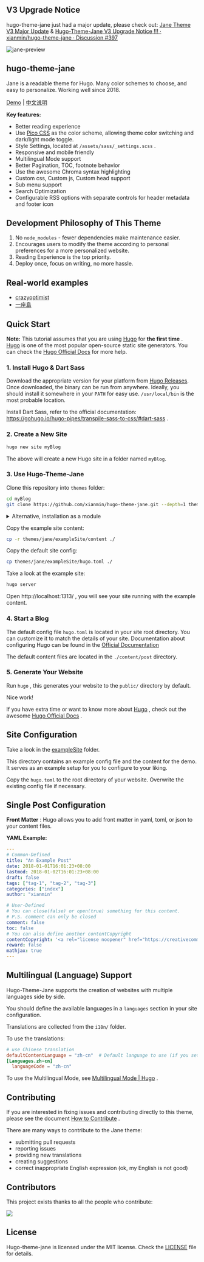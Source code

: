 ## V3 Upgrade Notice
hugo-theme-jane just had a major update, please check out: [Jane Theme V3 Major Update](https://www.xianmin.org/hugo-theme-jane/post/jane-theme-v3-major-update/) & [Hugo-Theme-Jane V3 Upgrade Notice !!! · xianmin/hugo-theme-jane · Discussion #397](https://github.com/xianmin/hugo-theme-jane/discussions/397)


![jane-preview](https://raw.githubusercontent.com/xianmin/hugo-theme-jane/master/images/preview.png)

## hugo-theme-jane

Jane is a readable theme for Hugo. Many color schemes to choose, and easy to personalize. Working well since 2018.

[Demo](https://xianmin.github.io/hugo-theme-jane/) | [中文说明](https://github.com/xianmin/hugo-theme-jane/blob/master/README-zh.md)

**Key features:**
- Better reading experience
- Use [Pico CSS](https://picocss.com/) as the color scheme, allowing theme color switching and dark/light mode toggle.
- Style Settings, located at `/assets/sass/_settings.scss` .
- Responsive and mobile friendly
- Multilingual Mode support
- Better Pagination, TOC, footnote behavior
- Use the awesome Chroma syntax highlighting
- Custom css, Custom js, Custom head support
- Sub menu support
- Search Optimization
- Configurable RSS options with separate controls for header metadata and footer icon

## Development Philosophy of This Theme
1. No `node_modules` - fewer dependencies make maintenance easier.
2. Encourages users to modify the theme according to personal preferences for a more personalized website.
3. Reading Experience is the top priority.
4. Deploy once, focus on writing, no more hassle.

## Real-world examples
- [crazyoptimist](https://crazyoptimist.net/)
- [一座島](https://island.shaform.com/zh/)

## Quick Start

**Note:**  This tutorial assumes that you are using [Hugo][] for **the first time** . [Hugo][] is one of the most popular open-source static site generators. You can check the [Hugo Official Docs][] for more help.

[Hugo]: https://gohugo.io/
[Hugo Official Docs]: https://gohugo.io/getting-started/



### 1. Install Hugo & Dart Sass

Download the appropriate version for your platform from [Hugo Releases](https://github.com/gohugoio/hugo/releases). Once downloaded, the binary can be run from anywhere. Ideally, you should install it somewhere in your `PATH` for easy use. `/usr/local/bin` is the most probable location.

Install Dart Sass, refer to the official documentation: https://gohugo.io/hugo-pipes/transpile-sass-to-css/#dart-sass .

### 2. Create a New Site

```bash
hugo new site myBlog
```

The above will create a new Hugo site in a folder named `myBlog`.



### 3. Use Hugo-Theme-Jane

Clone this repository into `themes` folder:

```bash
cd myBlog
git clone https://github.com/xianmin/hugo-theme-jane.git --depth=1 themes/jane
```

<details>
<summary>Alternative, installation as a module</summary>

If you have [Go](https://go.dev/) installed you can install the theme as a [hugo module](https://gohugo.io/hugo-modules/), then there will be no need to clone it into the `themes` folder:

```bash
hugo mod init example.com/my-blog
```

After that, you would need to use `github.com/xianmin/hugo-theme-jane` as your `theme` and not `hugo-theme-jane` in your `config.toml` file.

</details>

Copy the example site content:

```bash
cp -r themes/jane/exampleSite/content ./
```

Copy the default site config:

```bash
cp themes/jane/exampleSite/hugo.toml ./
```

Take a look at the example site:

```bash
hugo server
```

Open http://localhost:1313/ , you will see your site running with the example content.



### 4. Start a Blog

The default config file `hugo.toml` is located in your site root directory. You can customize it to match the details of your site.  Documentation about configuring Hugo can be found in the [Official Documentation](https://gohugo.io/getting-started/configuration/)

The default content files are located in the `./content/post` directory.



### 5. Generate Your Website

Run `hugo` , this generates your website to the `public/` directory by default.

Nice work!

If you have extra time or want to know more about [Hugo][] , check out the awesome  [Hugo Official Docs][] .



## Site Configuration

Take a look in the [exampleSite](https://github.com/xianmin/hugo-theme-jane/tree/master/exampleSite) folder.

This directory contains an example config file and the content for the demo.
It serves as an example setup for you to configure to your liking.

Copy the `hugo.toml` to the root directory of your website. Overwrite the existing config file if necessary.



## Single Post Configuration

**Front Matter** : Hugo allows you to add front matter in yaml, toml, or json to your content files.

**YAML Example:**

```yaml
---
# Common-Defined
title: "An Example Post"
date: 2018-01-01T16:01:23+08:00
lastmod: 2018-01-02T16:01:23+08:00
draft: false
tags: ["tag-1", "tag-2", "tag-3"]
categories: ["index"]
author: "xianmin"

# User-Defined
# You can close(false) or open(true) something for this content.
# P.S. comment can only be closed
comment: false
toc: false
# You can also define another contentCopyright
contentCopyright: '<a rel="license noopener" href="https://creativecommons.org/licenses/by-nc-nd/4.0/" target="_blank">CC BY-NC-ND 4.0</a>'
reward: false
mathjax: true
---
```



## Multilingual (Language) Support

Hugo-Theme-Jane supports the creation of websites with multiple languages side by side.

You should define the available languages in a `languages` section in your site configuration.

Translations are collected from the `i18n/` folder.

To use the translations:

```toml
# use Chinese translation
defaultContentLanguage = "zh-cn"  # Default language to use (if you set up multilingual support)
[Languages.zh-cn]
  languageCode = "zh-cn"
```

To use the Multilingual Mode, see [Multilingual Mode | Hugo](https://gohugo.io/content-management/multilingual/) .


## Contributing

If you are interested in fixing issues and contributing directly to this theme, please see the document [How to Contribute](https://github.com/xianmin/hugo-theme-jane/wiki/How-to-Contribute) .

There are many ways to contribute to the Jane theme:

- submitting pull requests
- reporting issues
- providing new translations
- creating suggestions
- correct inappropriate English expression (ok, my English is not good)


## Contributors
This project exists thanks to all the people who contribute:

<a href = "https://github.com/xianmin/hugo-theme-jane/graphs/contributors">
  <img src = "https://contrib.rocks/image?repo=xianmin/hugo-theme-jane"/>
</a>


## License

Hugo-theme-jane is licensed under the MIT license. Check the [LICENSE](LICENSE.md) file for details.

